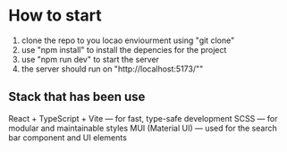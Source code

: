 # How to start

1. clone the repo to you locao enviourment using "git clone"
2. use "npm install" to install the depencies for the project
3. use "npm run dev" to start the server
4. the server should run on "http://localhost:5173/""

## Stack that has been use

React + TypeScript + Vite — for fast, type-safe development
SCSS — for modular and maintainable styles
MUI (Material UI) — used for the search bar component and UI elements

